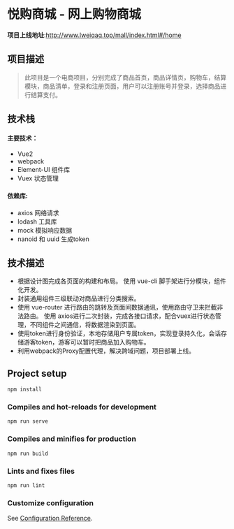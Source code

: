 # 悦购商城 - 网上购物商城

**项目上线地址**:http://www.lweiqaq.top/mall/index.html#/home

## 项目描述

> 此项目是一个电商项目，分别完成了商品首页，商品详情页，购物车，结算模块，商品清单，登录和注册页面，用户可以注册账号并登录，选择商品进行结算支付。 

## 技术栈

#### 主要技术：

- Vue2
- webpack
- Element-UI 组件库
- Vuex 状态管理

#### 依赖库:

- axios 网络请求
- lodash 工具库
- mock 模拟响应数据
- nanoid 和 uuid 生成token

## 技术描述

- 根据设计图完成各页面的构建和布局。 使用 vue-cli  脚手架进行分模块，组件化开发。
- 封装通用组件三级联动对商品进行分类搜索。
- 使用 vue-router  进行路由的跳转及页面间数据通讯，使用路由守卫来拦截非法路由。 使用 axios进行二次封装，完成各接口请求，配合vuex进行状态管理，不同组件之间通信，将数据渲染到页面。
- 使用token进行身份验证，本地存储用户专属token，实现登录持久化，会话存储游客token，游客可以暂时把商品加入购物车。
- 利用webpack的Proxy配置代理，解决跨域问题，项目部署上线。


## Project setup
```
npm install
```

### Compiles and hot-reloads for development
```
npm run serve
```

### Compiles and minifies for production
```
npm run build
```

### Lints and fixes files
```
npm run lint
```

### Customize configuration
See [Configuration Reference](https://cli.vuejs.org/config/).

